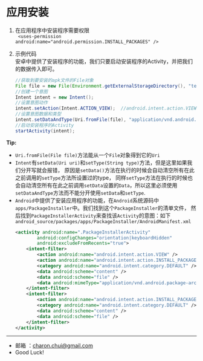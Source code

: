 应用安装
===

1. 在应用程序中安装程序需要权限   
   ` <uses-permission android:name="android.permission.INSTALL_PACKAGES" />`

2. 示例代码   
    安卓中提供了安装程序的功能，我们只要启动安装程序的Activity，并把我们的数据传入即可。
	```java
	//获取到要安装的apk文件的File对象
	File file = new File(Environment.getExternalStorageDirectory(), "test.apk");
	//创建一个意图
	Intent intent = new Intent();
	//设置意图动作
	intent.setAction(Intent.ACTION_VIEW);  //android.intent.action.VIEW
	//设置意图数据和类型
	intent.setDataAndType(Uri.fromFile(file), "application/vnd.android.package-archive");
	//启动安装程序的Activity
	startActivity(intent);
	```

**Tip:**   
- `Uri.fromFile(File file)`方法能从一个`File`对象得到它的`Uri`  
- `Intent`有`setData(Uri uri)`和`setType(String type)`方法，但是这里如果我们分开写就会报错，
	原因是`setData()`方法在执行的时候会自动清空所有在此之前调用的`setType`方法所设置过的type，
	同样`setType`方法在执行的时候也会自动清空所有在此之前调用`setData`设置的`Data`，所以这里必须使用`setDataAndType`方法而不能分开使用`setData`和`setType`.
- `Android`中提供了安装应用程序的功能，在`Android`系统源码中`apps/PackageInstaller`中。我们找到这个`PackageInstaller`的清单文件，
	然后找到`PackageInstallerActivity`来查找该`Activity`的意图：如下
	`android_source/packages/apps/PackageInstaller/AndroidManifest.xml`
	```xml
	<activity android:name=".PackageInstallerActivity"
			android:configChanges="orientation|keyboardHidden"
			android:excludeFromRecents="true">
		<intent-filter>
			<action android:name="android.intent.action.VIEW" />
			<action android:name="android.intent.action.INSTALL_PACKAGE" />
			<category android:name="android.intent.category.DEFAULT" />
			<data android:scheme="content" />
			<data android:scheme="file" />
			<data android:mimeType="application/vnd.android.package-archive"/>
		</intent-filter>
		<intent-filter>
			<action android:name="android.intent.action.INSTALL_PACKAGE" />
			<category android:name="android.intent.category.DEFAULT" />
			<data android:scheme="content" />
			<data android:scheme="file" />
		</intent-filter>
	</activity>
	```

---

- 邮箱 ：charon.chui@gmail.com  
- Good Luck! 